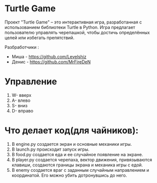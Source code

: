 # Turtle Game

Проект "Turtle Game" – это интерактивная игра, разработанная с использованием библиотеки Turtle в Python. Игра предлагает пользователю управлять черепашкой, чтобы достичь определённых целей или избегать препятствий.


Разбработчики :
- Миша - https://github.com/Levelshiz
- Денис - https://github.com/MrFireDeN


# Управление
1. W- вверх
2. A- влево
3. S- вниз
4. D- вправо

# Что делает код(для чайников):
1. В engine.py создается экран и основные механики игры.
2. В launch.py происходит запуск игры. 
3. В food.py создается еда и ее случайное появление на экране.
4. В player.py создается черепаха, вектор движения, привязываются клавиши, создаются границы экрана и механика игры с едой.
5. В enemy создается враг с заданным случайным направлением и координатой. Его можно убить дотронувшись до него. 
